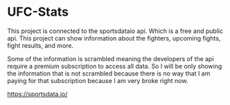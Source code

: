 # UFC-Stats

This project is connected to the sportsdataio api. Which is a free and public api. This project can show information about the fighters, upcoming fights, fight results, and more. 

Some of the information is scrambled meaning the developers of the api require a premium subscription to access all data. So I will be only showing the information that is not scrambled because there is no way that I am paying for that subscription because I am very broke right now.

https://sportsdata.io/
